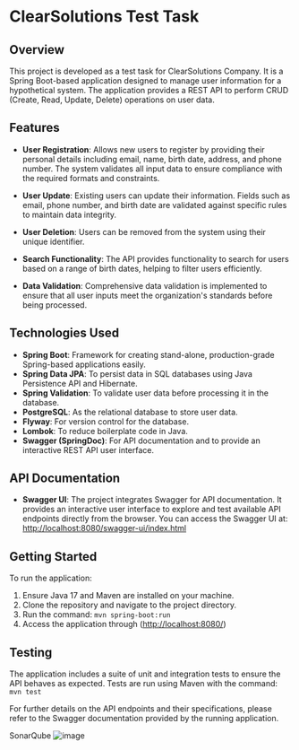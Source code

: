 # ClearSolutions Test Task

## Overview
This project is developed as a test task for ClearSolutions Company. It is a Spring Boot-based application designed to manage user information for a hypothetical system. The application provides a REST API to perform CRUD (Create, Read, Update, Delete) operations on user data.

## Features
- **User Registration**: Allows new users to register by providing their personal details including email, name, birth date, address, and phone number. The system validates all input data to ensure compliance with the required formats and constraints.
  
- **User Update**: Existing users can update their information. Fields such as email, phone number, and birth date are validated against specific rules to maintain data integrity.
  
- **User Deletion**: Users can be removed from the system using their unique identifier.
  
- **Search Functionality**: The API provides functionality to search for users based on a range of birth dates, helping to filter users efficiently.
  
- **Data Validation**: Comprehensive data validation is implemented to ensure that all user inputs meet the organization's standards before being processed.

## Technologies Used
- **Spring Boot**: Framework for creating stand-alone, production-grade Spring-based applications easily.
- **Spring Data JPA**: To persist data in SQL databases using Java Persistence API and Hibernate.
- **Spring Validation**: To validate user data before processing it in the database.
- **PostgreSQL**: As the relational database to store user data.
- **Flyway**: For version control for the database.
- **Lombok**: To reduce boilerplate code in Java.
- **Swagger (SpringDoc)**: For API documentation and to provide an interactive REST API user interface.

## API Documentation
- **Swagger UI**: The project integrates Swagger for API documentation. It provides an interactive user interface to explore and test available API endpoints directly from the browser. You can access the Swagger UI at: [http://localhost:8080/swagger-ui/index.html](http://localhost:8080/swagger-ui/index.html)

## Getting Started
To run the application:
1. Ensure Java 17 and Maven are installed on your machine.
2. Clone the repository and navigate to the project directory.
3. Run the command: `mvn spring-boot:run`
4. Access the application through ([http://localhost:8080/](http://localhost:8080/swagger-ui/index.html))

## Testing
The application includes a suite of unit and integration tests to ensure the API behaves as expected. Tests are run using Maven with the command: `mvn test`

For further details on the API endpoints and their specifications, please refer to the Swagger documentation provided by the running application.

SonarQube
![image](https://github.com/n0rb33rt/ClearSolutionsTestTask/assets/107361913/32be3ad2-436a-4439-8ce8-2325c0b73946)
